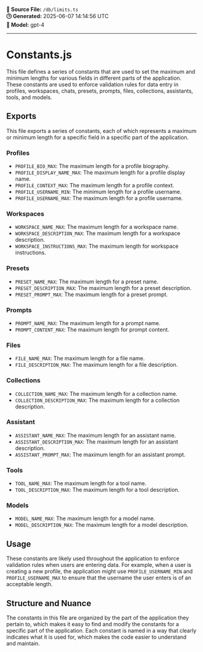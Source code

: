 **📄 Source File:** `/db/limits.ts`  
**🕒 Generated:** 2025-06-07 14:14:56 UTC  
**🤖 Model:** gpt-4

---

# Constants.js

This file defines a series of constants that are used to set the maximum and minimum lengths for various fields in different parts of the application. These constants are used to enforce validation rules for data entry in profiles, workspaces, chats, presets, prompts, files, collections, assistants, tools, and models.

## Exports

This file exports a series of constants, each of which represents a maximum or minimum length for a specific field in a specific part of the application. 

### Profiles

- `PROFILE_BIO_MAX`: The maximum length for a profile biography.
- `PROFILE_DISPLAY_NAME_MAX`: The maximum length for a profile display name.
- `PROFILE_CONTEXT_MAX`: The maximum length for a profile context.
- `PROFILE_USERNAME_MIN`: The minimum length for a profile username.
- `PROFILE_USERNAME_MAX`: The maximum length for a profile username.

### Workspaces

- `WORKSPACE_NAME_MAX`: The maximum length for a workspace name.
- `WORKSPACE_DESCRIPTION_MAX`: The maximum length for a workspace description.
- `WORKSPACE_INSTRUCTIONS_MAX`: The maximum length for workspace instructions.

### Presets

- `PRESET_NAME_MAX`: The maximum length for a preset name.
- `PRESET_DESCRIPTION_MAX`: The maximum length for a preset description.
- `PRESET_PROMPT_MAX`: The maximum length for a preset prompt.

### Prompts

- `PROMPT_NAME_MAX`: The maximum length for a prompt name.
- `PROMPT_CONTENT_MAX`: The maximum length for prompt content.

### Files

- `FILE_NAME_MAX`: The maximum length for a file name.
- `FILE_DESCRIPTION_MAX`: The maximum length for a file description.

### Collections

- `COLLECTION_NAME_MAX`: The maximum length for a collection name.
- `COLLECTION_DESCRIPTION_MAX`: The maximum length for a collection description.

### Assistant

- `ASSISTANT_NAME_MAX`: The maximum length for an assistant name.
- `ASSISTANT_DESCRIPTION_MAX`: The maximum length for an assistant description.
- `ASSISTANT_PROMPT_MAX`: The maximum length for an assistant prompt.

### Tools

- `TOOL_NAME_MAX`: The maximum length for a tool name.
- `TOOL_DESCRIPTION_MAX`: The maximum length for a tool description.

### Models

- `MODEL_NAME_MAX`: The maximum length for a model name.
- `MODEL_DESCRIPTION_MAX`: The maximum length for a model description.

## Usage

These constants are likely used throughout the application to enforce validation rules when users are entering data. For example, when a user is creating a new profile, the application might use `PROFILE_USERNAME_MIN` and `PROFILE_USERNAME_MAX` to ensure that the username the user enters is of an acceptable length.

## Structure and Nuance

The constants in this file are organized by the part of the application they pertain to, which makes it easy to find and modify the constants for a specific part of the application. Each constant is named in a way that clearly indicates what it is used for, which makes the code easier to understand and maintain.
